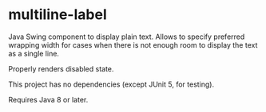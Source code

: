 # multiline-label

Java Swing component to display plain text. Allows to specify preferred wrapping width for cases when there is not enough room to display the text as a single line.

Properly renders disabled state.

This project has no dependencies (except JUnit 5, for testing).

Requires Java 8 or later.
